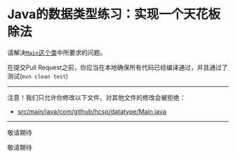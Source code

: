 # Java的数据类型练习：实现一个天花板除法

请解决[`Main`这个类](https://github.com/hcsp/ceil-divide/blob/master/src/main/java/com/github/hcsp/datatype/Main.java)中所要求的问题。

在提交Pull Request之前，你应当在本地确保所有代码已经编译通过，并且通过了测试(`mvn clean test`)

-----
注意！我们只允许你修改以下文件，对其他文件的修改会被拒绝：
- [src/main/java/com/github/hcsp/datatype/Main.java](https://github.com/hcsp/ceil-divide/blob/master/src/main/java/com/github/hcsp/datatype/Main.java)
-----


敬请期待

敬请期待
